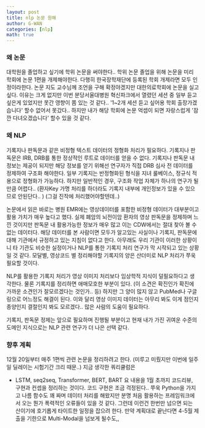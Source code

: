 ```yaml
---
layout: post
title: nlp 논문 원해
author: G-WAN
categories: [nlp]
math: true
---
```


### 왜 논문
대학원을 졸업하고 싶기에 학위 논문을 써야한다..
학위 논문 졸업을 위해 논문을 미리 학회에 논문 1편을 개제해야한다.
다행히 한국장학재단에 등록된 학회 개제라면 모두 인정이라한다.
논문 지도 교수님께 조언을 구해 확정야겠지만 대한의료학회에 논문을 실고 싶다.
이유는 크게 없지만 이번 분당서울대병원 혁신파크에서 열렸던 세션 중
일부 듣고 싶은게 있었지만 못간 영향이 쫌 있는 것 같다..
'1~2개 세션 듣고 싶어용 학회 출장가겠습니다' 할수 없어서 못갔다..
하지만 내가 해당 학회에 논문 억셉이 되면 자랑스럽게 '잠깐 다녀오겠습니다' 할수 있을 것 같다.


### 왜 NLP
기록지나 판독문과 같은 비정형 텍스트 데이터의 정형화 처리가 필요하다.
기록지나 판독문은 IRB, DRB를 통한 정상적인 루트로 데이터를 얻을 수 없다.
기록지나 판독문 내 정보는 제공이 되지만 해당 정보를 얻기 위해선
연구자가 직접 DRB 심사 전 데이터를 정제하여 구조화 해야한다.
일부 기록지는 반정형화된 형식을 지녀 룰베이스, 정규식 적용으로 정형화가 가능하다.
하지만 일반적인 경우, 구조화 작업 자체가 하나의 연구가 될만큼 어렵다.. 
(환자Key 가명 처리를 하더라도 기록지 내부에 개인정보가 있을 수 있으므로 안된단다.. )
(그걸 진작에 처리했어야할텐데..)

논문에서 읽은 바로는 병원 EMR에는 영상데이터를 포함한 비정형 데이터가 대부분이고 활용 가치가 매우 높다고 했다.
실제 폐암의 뇌전이암 환자의 영상 판독문을 정제하며 느낀 것이지만
판독문 내 활용가능한 정보가 매우 많고 이는 CDW에서는 절대 찾아 볼 수 없는 데이터다.
해당 데이터를 본 사람이면 모두가 알고있는 사실이나 기록지, 판독문에 대해 기관에서 규정하고 있는 지침이 없다고 한다.
아무래도 우리 기관이 이러한 상황이니 타 기관도 비슷한 실정이거나 NLP를 통한 기록지 처리 연구가 막 시작되고 있는 상황일 것 같다.
모달별, 영상코드 별 정리해야할 기록지의 양은 산더미로 NLP 처리가 쭈욱 필요할 것이다.

NLP를 활용한 기록지 처리가 영상 이미지 처리보다 임상학적 지식이 덜필요하다고 생각한다.
물론 기록지를 정리하면 애매모호한 부분이 있다.
(이 소견은 확진인가 확진에 가까운 소견인가 잘모르겠다는 것인가.. 등)
하지만 그 양이 많지 않고 PubMed나 구글링으로 어느정도 해결이 된다.
이와 달리 영상 이미지 데이터는 아무리 봐도 이게 점인지 종양인지 결절인지 봐도 모르겠다..
많은 사람의 도움이 필요하다.

기록지, 판독문 정제는 앞으로 필요하며 진행될 부분이고
현재 내가 가진 귀여운 수준의 도메인 지식으로는 NLP 관련 연구가 더 나은 선택 같다.

### 향후 계획
12월 20일부터 매주 1편씩 관련 논문을 정리하려고 한다.
(미루고 미뤘지만 이번에 일주일 딜레이는 시험기간 크리 때문..)
지금 생각한 쿼리큘럼은
- LSTM, seq2seq, Transformer, BERT, BART
요 내용을 1월 초까지 코드리뷰, 구현과 컨셉을 정리하는 것이다.
코드 구현은 조금 걱정된다..
쭈욱 Python을 가지고 나름 함수도 꽤 짜며 데이터 처리를 해왔지만
분명 처음 활용하는 프레임워크에서 오는 뭔가  폭력적인 오류들이 있을 것 같다.
그런데 이런건 한번만 넘으면 되는 산이기에 호기롭게 타이트한 일정을 잡으려 한다.
만약 계획대로 끝난다면 4-5월 제출을 기한으로 Multi-Modal을 넘보게 될수도,,
